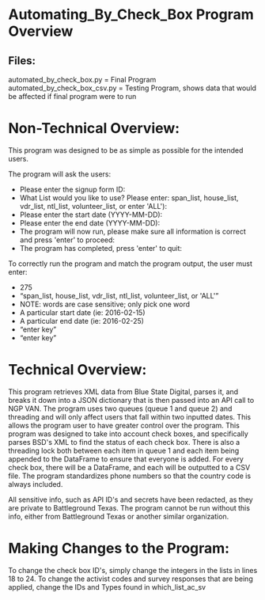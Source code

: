 # Automating_By_Check_Box Program Overview
## Files:
automated_by_check_box.py = Final Program <br />
automated_by_check_box_csv.py  = Testing Program, shows data that would be affected if final program were to run

# Non-Technical Overview:
This program was designed to be as simple as possible for the intended users. <br />

The program will ask the users: <br />
* Please enter the signup form ID:  <br />
* What List would you like to use? Please enter: span_list, house_list, vdr_list, ntl_list, volunteer_list, or enter 'ALL'):  <br />
* Please enter the start date (YYYY-MM-DD): <br />
* Please enter the end date (YYYY-MM-DD): <br />
* The program will now run, please make sure all information is correct and press 'enter' to proceed: <br />
* The program has completed, press 'enter' to quit: <br />

To correctly run the program and match the program output, the user must enter: <br />
* 275  <br />
* “span_list, house_list, vdr_list, ntl_list, volunteer_list, or 'ALL'”  <br />
* NOTE: words are case sensitive; only pick one word  <br />
* A particular start date (ie: 2016-02-15)  <br />
* A particular end date (ie: 2016-02-25)  <br />
* “enter key”  <br />
* “enter key”  <br />

# Technical Overview:
This program retrieves XML data from Blue State Digital, parses it, and breaks it down into a JSON dictionary that is then passed into an API call to NGP VAN. The program uses two queues (queue 1 and queue 2) and threading and will only affect users that fall within two inputted dates. This allows the program user to have greater control over the program. This program was designed to take into account check boxes, and specifically parses BSD's XML to find the status of each check box. There is also a threading lock both between each item in queue 1 and each item being appended to the DataFrame to ensure that everyone is added. For every check box, there will be a DataFrame, and each will be outputted to a CSV file. The program standardizes phone numbers so that the country code is always included.

All sensitive info, such as API ID's and secrets have been redacted, as they are private to Battleground Texas. The program cannot be run without this info, either from Battleground Texas or another similar organization.

# Making Changes to the Program:
To change the check box ID's, simply change the integers in the lists in lines 18 to 24. To change the activist codes and survey responses that are being applied, change the IDs and Types found in which_list_ac_sv

